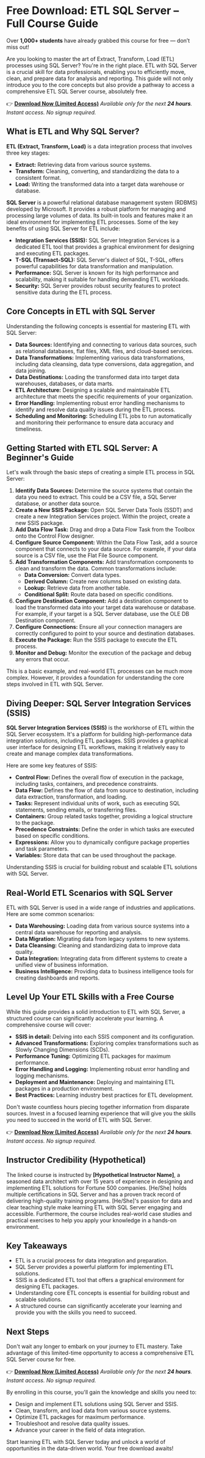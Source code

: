 # Free Download: ETL SQL Server – Full Course Guide

Over **1,000+ students** have already grabbed this course for free — don’t miss out!

Are you looking to master the art of Extract, Transform, Load (ETL) processes using SQL Server? You're in the right place. ETL with SQL Server is a crucial skill for data professionals, enabling you to efficiently move, clean, and prepare data for analysis and reporting. This guide will not only introduce you to the core concepts but also provide a pathway to access a comprehensive ETL SQL Server course, absolutely free.

👉 **[Download Now (Limited Access)](https://udemywork.com/etl-sql-server)**
_Available only for the next **24 hours**. Instant access. No signup required._

## What is ETL and Why SQL Server?

**ETL (Extract, Transform, Load)** is a data integration process that involves three key stages:

*   **Extract:** Retrieving data from various source systems.
*   **Transform:** Cleaning, converting, and standardizing the data to a consistent format.
*   **Load:** Writing the transformed data into a target data warehouse or database.

**SQL Server** is a powerful relational database management system (RDBMS) developed by Microsoft. It provides a robust platform for managing and processing large volumes of data. Its built-in tools and features make it an ideal environment for implementing ETL processes. Some of the key benefits of using SQL Server for ETL include:

*   **Integration Services (SSIS):** SQL Server Integration Services is a dedicated ETL tool that provides a graphical environment for designing and executing ETL packages.
*   **T-SQL (Transact-SQL):** SQL Server's dialect of SQL, T-SQL, offers powerful capabilities for data transformation and manipulation.
*   **Performance:** SQL Server is known for its high performance and scalability, making it suitable for handling demanding ETL workloads.
*   **Security:** SQL Server provides robust security features to protect sensitive data during the ETL process.

## Core Concepts in ETL with SQL Server

Understanding the following concepts is essential for mastering ETL with SQL Server:

*   **Data Sources:** Identifying and connecting to various data sources, such as relational databases, flat files, XML files, and cloud-based services.
*   **Data Transformations:** Implementing various data transformations, including data cleansing, data type conversions, data aggregation, and data joining.
*   **Data Destinations:** Loading the transformed data into target data warehouses, databases, or data marts.
*   **ETL Architecture:** Designing a scalable and maintainable ETL architecture that meets the specific requirements of your organization.
*   **Error Handling:** Implementing robust error handling mechanisms to identify and resolve data quality issues during the ETL process.
*   **Scheduling and Monitoring:** Scheduling ETL jobs to run automatically and monitoring their performance to ensure data accuracy and timeliness.

## Getting Started with ETL SQL Server: A Beginner's Guide

Let's walk through the basic steps of creating a simple ETL process in SQL Server:

1.  **Identify Data Sources:** Determine the source systems that contain the data you need to extract. This could be a CSV file, a SQL Server database, or another data source.
2.  **Create a New SSIS Package:** Open SQL Server Data Tools (SSDT) and create a new Integration Services project. Within the project, create a new SSIS package.
3.  **Add Data Flow Task:** Drag and drop a Data Flow Task from the Toolbox onto the Control Flow designer.
4.  **Configure Source Component:** Within the Data Flow Task, add a source component that connects to your data source. For example, if your data source is a CSV file, use the Flat File Source component.
5.  **Add Transformation Components:** Add transformation components to clean and transform the data. Common transformations include:
    *   **Data Conversion:** Convert data types.
    *   **Derived Column:** Create new columns based on existing data.
    *   **Lookup:** Retrieve data from another table.
    *   **Conditional Split:** Route data based on specific conditions.
6.  **Configure Destination Component:** Add a destination component to load the transformed data into your target data warehouse or database. For example, if your target is a SQL Server database, use the OLE DB Destination component.
7.  **Configure Connections:** Ensure all your connection managers are correctly configured to point to your source and destination databases.
8.  **Execute the Package:** Run the SSIS package to execute the ETL process.
9.  **Monitor and Debug:** Monitor the execution of the package and debug any errors that occur.

This is a basic example, and real-world ETL processes can be much more complex. However, it provides a foundation for understanding the core steps involved in ETL with SQL Server.

## Diving Deeper: SQL Server Integration Services (SSIS)

**SQL Server Integration Services (SSIS)** is the workhorse of ETL within the SQL Server ecosystem. It's a platform for building high-performance data integration solutions, including ETL packages. SSIS provides a graphical user interface for designing ETL workflows, making it relatively easy to create and manage complex data transformations.

Here are some key features of SSIS:

*   **Control Flow:** Defines the overall flow of execution in the package, including tasks, containers, and precedence constraints.
*   **Data Flow:** Defines the flow of data from source to destination, including data extraction, transformation, and loading.
*   **Tasks:** Represent individual units of work, such as executing SQL statements, sending emails, or transferring files.
*   **Containers:** Group related tasks together, providing a logical structure to the package.
*   **Precedence Constraints:** Define the order in which tasks are executed based on specific conditions.
*   **Expressions:** Allow you to dynamically configure package properties and task parameters.
*   **Variables:** Store data that can be used throughout the package.

Understanding SSIS is crucial for building robust and scalable ETL solutions with SQL Server.

## Real-World ETL Scenarios with SQL Server

ETL with SQL Server is used in a wide range of industries and applications. Here are some common scenarios:

*   **Data Warehousing:** Loading data from various source systems into a central data warehouse for reporting and analysis.
*   **Data Migration:** Migrating data from legacy systems to new systems.
*   **Data Cleansing:** Cleaning and standardizing data to improve data quality.
*   **Data Integration:** Integrating data from different systems to create a unified view of business information.
*   **Business Intelligence:** Providing data to business intelligence tools for creating dashboards and reports.

## Level Up Your ETL Skills with a Free Course

While this guide provides a solid introduction to ETL with SQL Server, a structured course can significantly accelerate your learning. A comprehensive course will cover:

*   **SSIS in detail:** Delving into each SSIS component and its configuration.
*   **Advanced Transformations:** Exploring complex transformations such as Slowly Changing Dimensions (SCDs).
*   **Performance Tuning:** Optimizing ETL packages for maximum performance.
*   **Error Handling and Logging:** Implementing robust error handling and logging mechanisms.
*   **Deployment and Maintenance:** Deploying and maintaining ETL packages in a production environment.
*   **Best Practices:** Learning industry best practices for ETL development.

Don't waste countless hours piecing together information from disparate sources. Invest in a focused learning experience that will give you the skills you need to succeed in the world of ETL with SQL Server.

👉 **[Download Now (Limited Access)](https://udemywork.com/etl-sql-server)**
_Available only for the next **24 hours**. Instant access. No signup required._

## Instructor Credibility (Hypothetical)

The linked course is instructed by **[Hypothetical Instructor Name]**, a seasoned data architect with over 15 years of experience in designing and implementing ETL solutions for Fortune 500 companies. [He/She] holds multiple certifications in SQL Server and has a proven track record of delivering high-quality training programs. [He/She]'s passion for data and clear teaching style make learning ETL with SQL Server engaging and accessible. Furthermore, the course includes real-world case studies and practical exercises to help you apply your knowledge in a hands-on environment.

## Key Takeaways

*   ETL is a crucial process for data integration and preparation.
*   SQL Server provides a powerful platform for implementing ETL solutions.
*   SSIS is a dedicated ETL tool that offers a graphical environment for designing ETL packages.
*   Understanding core ETL concepts is essential for building robust and scalable solutions.
*   A structured course can significantly accelerate your learning and provide you with the skills you need to succeed.

## Next Steps

Don't wait any longer to embark on your journey to ETL mastery. Take advantage of this limited-time opportunity to access a comprehensive ETL SQL Server course for free.

👉 **[Download Now (Limited Access)](https://udemywork.com/etl-sql-server)**
_Available only for the next **24 hours**. Instant access. No signup required._

By enrolling in this course, you'll gain the knowledge and skills you need to:

*   Design and implement ETL solutions using SQL Server and SSIS.
*   Clean, transform, and load data from various source systems.
*   Optimize ETL packages for maximum performance.
*   Troubleshoot and resolve data quality issues.
*   Advance your career in the field of data integration.

Start learning ETL with SQL Server today and unlock a world of opportunities in the data-driven world. Your free download awaits!
